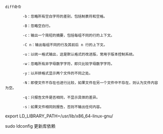 ```
diff命令

        -b：忽略所有空白字符的差别，包括制表符和空格。

        -B：忽略空白行。

        -c：输出一个简短的摘要，包括每组不同的行的上下文。

        -C n：输出每组不同的行及其前后 n 行的上下文。

        -u：以统一格式输出，这是默认格式的改进版，常用于版本控制系统。

        -w：忽略所有非字母数字字符，即只比较字母数字字符。

        -y：以并排格式显示两个文件的不同之处。

        -N：即使文件不存在也进行比较，如果文件在另一个文件中不存在，则认为文件内容为空。

        -q：只报告文件是否相同，不显示具体的差异。

        -s：如果文件相同则报告，否则不输出任何内容。

```


export LD_LIBRARY_PATH=/usr/lib/x86_64-linux-gnu/

sudo ldconfig  更新库依赖